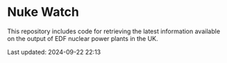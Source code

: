 # Nuke Watch

This repository includes code for retrieving the latest information available on the output of EDF nuclear power plants in the UK.

Last updated: 2024-09-22 22:13